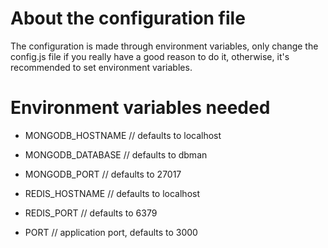 # About the configuration file

The configuration is made through environment variables, only change the config.js 
file if you really have a good reason to do it, otherwise, it's recommended to 
set environment variables.

# Environment variables needed

- MONGODB_HOSTNAME // defaults to localhost
- MONGODB_DATABASE // defaults to dbman
- MONGODB_PORT // defaults to 27017

- REDIS_HOSTNAME // defaults to localhost
- REDIS_PORT // defaults to 6379

- PORT // application port, defaults to 3000